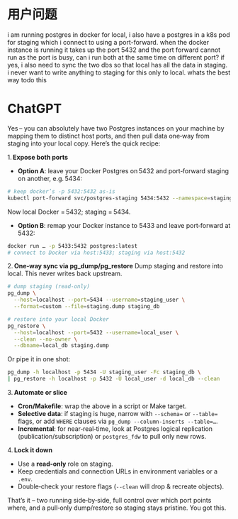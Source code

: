 
# 用户问题
i am running postgres in docker for local, i also have a postgres in a k8s pod for staging which i connect to using a port-forward. when the docker instance is running it takes up the port 5432 and the port forward cannot run as the port is busy, can i run both at the same time on different port? if yes, i also need to sync the two dbs so that local has all the data in staging. i never want to write anything to staging for this only to local. whats the best way todo this
# ChatGPT
Yes – you can absolutely have two Postgres instances on your machine by mapping them to distinct host ports, and then pull data one‑way from staging into your local copy. Here’s the quick recipe:


1. **Expose both ports**


- **Option A**: leave your Docker Postgres on 5432 and port‑forward staging on another, e.g. 5434:

```bash
# keep docker’s -p 5432:5432 as-is
kubectl port-forward svc/postgres-staging 5434:5432 --namespace=staging
```

Now local Docker = 5432; staging = 5434.
- **Option B**: remap your Docker instance to 5433 and leave port‑forward at 5432:

```bash
docker run … -p 5433:5432 postgres:latest
# connect to Docker via host:5433; staging via host:5432
```

2. **One‑way sync via pg_dump/pg_restore**
Dump staging and restore into local. This never writes back upstream.


```bash
# dump staging (read‑only)
pg_dump \
  --host=localhost --port=5434 --username=staging_user \
  --format=custom --file=staging.dump staging_db

# restore into your local Docker
pg_restore \
  --host=localhost --port=5432 --username=local_user \
  --clean --no-owner \
  --dbname=local_db staging.dump
```


Or pipe it in one shot:


```bash
pg_dump -h localhost -p 5434 -U staging_user -Fc staging_db \
| pg_restore -h localhost -p 5432 -U local_user -d local_db --clean
```


3. **Automate or slice**


- **Cron/Makefile**: wrap the above in a script or Make target.
- **Selective data**: if staging is huge, narrow with `--schema=` or `--table=` flags, or add `WHERE` clauses via `pg_dump --column-inserts --table=…`.
- **Incremental**: for near‑real‑time, look at Postgres logical replication (publication/subscription) or `postgres_fdw` to pull only new rows.

4. **Lock it down**


- Use a **read‑only** role on staging.
- Keep credentials and connection URLs in environment variables or a `.env`.
- Double‑check your restore flags (`--clean` will drop & recreate objects).

That’s it – two running side‑by‑side, full control over which port points where, and a pull‑only dump/restore so staging stays pristine. You got this.